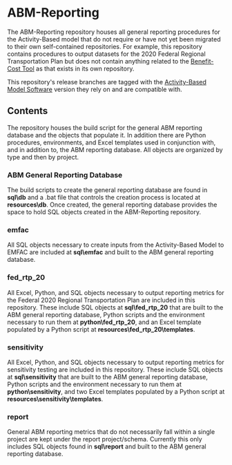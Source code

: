 # ABM-Reporting

The ABM-Reporting repository houses all general reporting procedures for the Activity-Based model that do not require or have not yet been migrated to their own self-contained repositories. For example, this repository contains procedures to output datasets for the 2020 Federal Regional Transportation Plan but does not contain anything related to the [Benefit-Cost Tool](https://github.com/SANDAG/bca) as that exists in its own repository.

This repository's release branches are tagged with the [Activity-Based Model Software](https://github.com/SANDAG/ABM) version they rely on and are compatible with.


## Contents

The repository houses the build script for the general ABM reporting database and the objects that populate it. In addition there are Python procedures, environments, and Excel templates used in conjunction with, and in addition to, the ABM reporting database. All objects are organized by type and then by project.


### ABM General Reporting Database

The build scripts to create the general reporting database are found in **sql\db** and a .bat file that controls the creation process is located at **resources\db**. Once created, the general reporting database provides the space to hold SQL objects created in the ABM-Reporting repository.


### emfac

All SQL objects necessary to create inputs from the Activity-Based Model to EMFAC are included at **sql\emfac** and built to the ABM general reporting database.


### fed_rtp_20

All Excel, Python, and SQL objects necessary to output reporting metrics for the Federal 2020 Regional Transportation Plan are included in this repository. These include SQL objects at **sql\fed_rtp_20** that are built to the ABM general reporting database, Python scripts and the environment necessary to run them at **python\fed_rtp_20**, and an Excel template populated by a Python script at **resources\fed_rtp_20\templates**. 


### sensitivity

All Excel, Python, and SQL objects necessary to output reporting metrics for sensitivity testing are included in this repository. These include SQL objects at **sql\sensitivity** that are built to the ABM general reporting database, Python scripts and the environment necessary to run them at **python\sensitivity**, and two Excel templates populated by a Python script at **resources\sensitivity\templates**. 


### report

General ABM reporting metrics that do not necessarily fall within a single project are kept under the report project/schema. Currently this only includes SQL objects found in **sql\report** and built to the ABM general reporting database.
